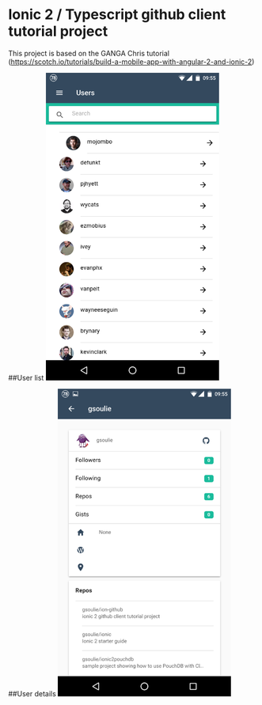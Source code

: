 # Ionic 2 / Typescript github client tutorial project

This project is based on the GANGA Chris tutorial (https://scotch.io/tutorials/build-a-mobile-app-with-angular-2-and-ionic-2)

##User list
<img src="https://github.com/gsoulie/ion-github/blob/271d5b699cbfc377688a3d8ad46b45aa0d7e816f/ion-github-list.png" width="350"/>


##User details
<img src="https://github.com/gsoulie/ion-github/blob/master/ion-github-detail.png" width="350"/>

